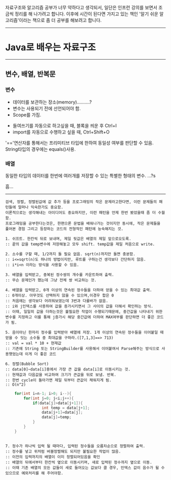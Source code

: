 자료구조와 알고리즘 공부가 너무 약하다고 생각되서, 일단은 인프런 강의를 보면서 조금씩 정리를 해 나가려고 합니다.
이후에 시간이 된다면 가지고 있는 책인 '알기 쉬운 알고리즘'이라는 책으로 좀 더 공부를 해보려고 합니다.

-------------------------------------------

# Java로 배우는 자료구조

-------------------------------------------
## 변수, 배열, 반복문

### 변수
- 데이터를 보관하는 장소(memory)..........?
- 변수는 사용되기 전에 선언되어야 함.
- Scope를 가짐.

 + 들여쓰기를 자동으로 하고싶을 때, 블록을 씌운 후 Ctrl+I
 + import를 자동으로 수행하고 싶을 때, Ctrl+Shift+O

 '=='연산자를 통해서는 프리미티브 타입에 한하여 동일성 여부를 판단할 수 있음.
 String타입의 경우에는 equals()사용.

### 배열
동일한 타입의 데이터를 한번에 여러개를 저장할 수 있는 특별한 형태의 변수. ...?s

흠...

---------------------------------------------
```
검색, 정렬, 정렬된값에 값 추가 등을 프로그래밍의 작은 문제라고한다면, 이런 문제들의 패턴들에 얼마나 익숙한가도 중요함.
이론적으로는 생각해내는 아이디어도 중요하지만, 이런 패턴을 언제 한번 봤었을때 좀 더 수월함.
프로그래밍을 공부한다는것은, 한편으론 문법을 배워나가는 것이지만 동시에, 작은 문제들을 풀어본 경험 그리고 등장하는 코드의 전형적인 패턴에 능숙해지는 것.

1. 쉬프트. 한칸씩 뒤로 보내며, 제일 뒷값은 배열의 제일 앞으로오도록.
:: 끝의 값을 temp변수에 저장해놓고 모두 shift. temp값을 제일 처음으로 write.

2. 소수를 구할 때, 1/2까지 돌 필요 없음. sqrt(n)까지만 돌면 충분함.
:: i<=sqrt(n)도 하나의 방법이지만, 루트를 구하는건 생각보다 간단하지 않음.
:: i*i<n 이라는 방식을 사용할 수 있음.

3. 배열을 입력받고, 중복된 정수쌍의 개수를 카운트하여 출력.
:: 무슨 문제인가 했는데 그냥 전체 쌍 비교하는 것.

4. 배열을 입력받고, 0개 이상의 연속된 정수들을 더하여 얻을 수 있는 최대값 출력.
:: 0개이상. 아무것도 선택하지 않을 수 있으며,이경우 합은 0
:: 처음에는 생각보다 어려워보였는데 3번과 다를바가 없음.
:: i와 j인덱스를 사용하여 값을 증가시키면서 그 사이의 값을 더해서 확인하는 방식.
:: 이때, 일일히 값을 더하는것은 불필요한 작업이 수행되기때문에, 중간값을 나타내기 위한 변수를 지정하고 이를 통해 j증가시 해당 중간값에 더하여 MAX여부를 판단하면 더 좋은 코드가 됨.

5. 음이아닌 한자리 정수를 입력받아 배열에 저장. 1개 이상의 연속된 정수들을 이어붙일 때 얻을 수 잇는 소수들 중 최대값을 구하라.([7,1,3]==> 713)
:: val = val * 10 + 현재값
:: 기존에 String 또는 StringBuilder를 사용해서 이어붙여서 Parse해주는 방식으로 사용햇었는데 이게 더 좋은 코드

6. 정렬(Bubble Sort)
:: data[0]~data[i]중에서 가장 큰 값을 data[i]로 이동시키는 것.
:: 현재값과 다음값을 비교하여 크기가 큰값을 뒤로 보냄. 반복.
:: 한번 cycle이 돌아가면 제일 뒤부터 큰값이 채워지게 됨.
:: O(n^2)
```
```Java
    for(int i=n-1; i>0; i--){
        for(int j=0; j<i;j++){
            if(data[j]>data[j+1]){
                int temp = data[j+1];
                data[j+1]=data[j];
                data[j]=temp;
            }
        }
    }
```
```

7. 정수가 하나씩 입력 될 때마다, 입력된 정수들을 오름차순으로 정렬하여 출력.
:: 정수를 넣고 위처럼 버블정렬해도 되지만 불필요한 작업이 많음.
:: 이전의 입력까지의 배열이 이미 정렬되어있음을 확인
:: 배열의 뒤에서부터 한칸씩 옆으로 이동시키며, 새로 입력된 정수까지 옆으로 이동.
:: 이때 기존 배열의 모든 값들이 새로 들어오는 값보다 클 경우, 인덱스 값이 음수가 될 수 있으므로 예외처리를 해 주어야함.

